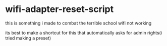 # wifi-adapter-reset-script
this is something i made to combat the terrible school wifi not working

its best to make a shortcut for this that automatically asks for admin rights(i tried making a preset)
